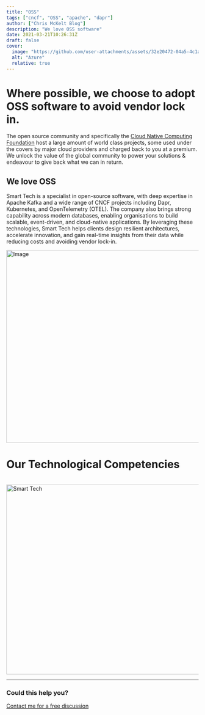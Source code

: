 ```yaml
---
title: "OSS"
tags: ["cncf", "OSS", "apache", "dapr"]
author: ["Chris McKelt Blog"]
description: "We love OSS software"
date: 2021-03-21T10:26:31Z
draft: false
cover:
  image: "https://github.com/user-attachments/assets/32e20472-04a5-4c1a-9463-453012b6b563"
  alt: "Azure"
  relative: true
---
```


# Where possible, we choose to adopt OSS software to avoid vendor lock in.

The open source community and specifically the [Cloud Native Computing Foundation](https://www.cncf.io/) host a large amount of world class projects, some used under the covers by major cloud providers and charged back to you at a premium. We unlock the value of the global community to power your solutions & endeavour to give back what we can in return.

## We love OSS

Smart Tech is a specialist in open-source software, with deep expertise in Apache Kafka and a wide range of CNCF projects including Dapr, Kubernetes, and OpenTelemetry (OTEL). The company also brings strong capability across modern databases, enabling organisations to build scalable, event-driven, and cloud-native applications. By leveraging these technologies, Smart Tech helps clients design resilient architectures, accelerate innovation, and gain real-time insights from their data while reducing costs and avoiding vendor lock-in.

<img width="1420" height="505" alt="Image" src="https://github.com/user-attachments/assets/32e20472-04a5-4c1a-9463-453012b6b563" />

# Our Technological Competencies

<br />
<img width="878" height="497" alt="Smart Tech" src="https://github.com/user-attachments/assets/0863a4fa-501b-46ff-8433-e7ee246ded48" />
<br />
<hr />

### Could this help you?

[Contact me for a free discussion](https://smarttechventures.au/contact/)
